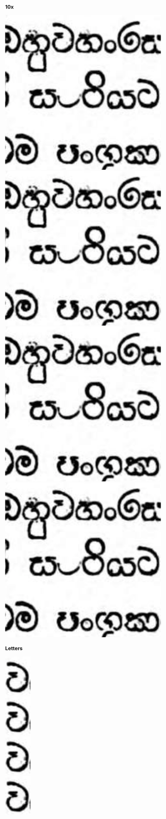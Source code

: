 
<h3>10x</h3>
<img src="./10x/1.jpg"><br />
<img src="./10x/2.jpg"><br />
<img src="./10x/3.jpg"><br />
<img src="./10x/4.jpg"><br />

<h3>Letters</h3>
<img src="./letters/1.jpg"><br />
<img src="./letters/2.jpg"><br />
<img src="./letters/3.jpg"><br />
<img src="./letters/4.jpg"><br />